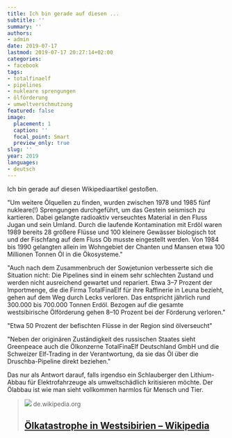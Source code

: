 ```yaml
---
title: Ich bin gerade auf diesen ...
subtitle: ''
summary: ''
authors:
- admin
date: 2019-07-17
lastmod: 2019-07-17 20:27:14+02:00
categories:
- facebook
tags:
- totalfinaelf
- pipelines
- nukleare sprengungen
- ölförderung
- umweltverschmutzung
featured: false
image:
  placement: 1
  caption: ''
  focal_point: Smart
  preview_only: true
slug: ''
year: 2019
languages:
- deutsch
---
```


Ich bin gerade auf diesen Wikipediaartikel gestoßen.

"Um weitere Ölquellen zu finden, wurden zwischen 1978 und 1985 fünf nukleare(!) Sprengungen durchgeführt, um das Gestein seismisch zu kartieren. Dabei gelangte radioaktiv verseuchtes Material in den Fluss Jugan und sein Umland. Durch die laufende Kontamination mit Erdöl waren 1989 bereits 28 größere Flüsse und 100 kleinere Gewässer biologisch tot und der Fischfang auf dem Fluss Ob musste eingestellt werden. Von 1984 bis 1990 gelangten allein im Wohngebiet der Chanten und Mansen etwa 100 Millionen Tonnen Öl in die Ökosysteme."

"Auch nach dem Zusammenbruch der Sowjetunion verbesserte sich die Situation nicht: Die Pipelines sind in einem sehr schlechten Zustand und werden nicht ausreichend gewartet und repariert. Etwa 3–7 Prozent der Importmenge, die die Firma TotalFinaElf für ihre Raffinerie in Leuna bezieht, gehen auf dem Weg durch Lecks verloren. Das entspricht jährlich rund 300.000 bis 700.000 Tonnen Erdöl. Bezogen auf die gesamte westsibirische Ölförderung gehen 8–10 Prozent bei der Förderung verloren."

"Etwa 50 Prozent der befischten Flüsse in der Region sind ölverseucht"

"Neben der originären Zuständigkeit des russischen Staates sieht Greenpeace auch die Ölkonzerne TotalFinaElf Deutschland GmbH und die Schweizer Elf-Trading in der Verantwortung, da sie das Öl über die Druschba-Pipeline direkt beziehen."

Das nur als Antwort darauf, falls irgendso ein Schlauberger den Lithium-Abbau für Elektrofahrzeuge als umweltschädlich kritisieren möchte. Der Ölabbau ist wie man sieht vollkommen harmlos für Mensch und Tier.
> [![](https://upload.wikimedia.org/wikipedia/commons/e/ec/RUS_oilmap.gif)](https://de.wikipedia.org/wiki/%C3%96lkatastrophe_in_Westsibirien)
> de.wikipedia.org
> ## [Ölkatastrophe in Westsibirien – Wikipedia](https://de.wikipedia.org/wiki/%C3%96lkatastrophe_in_Westsibirien)
>